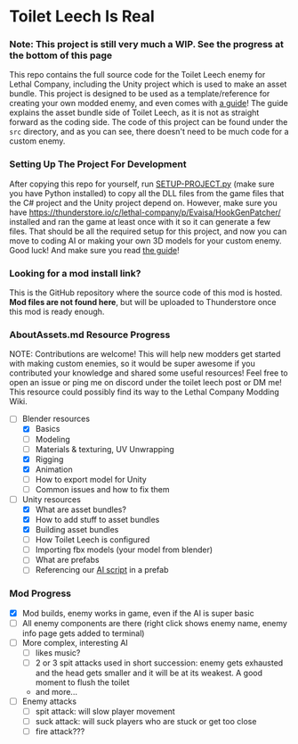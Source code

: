 # Toilet Leech Is Real

### Note: This project is still very much a WIP. See the progress at the bottom of this page

This repo contains the full source code for the Toilet Leech enemy for Lethal Company, including the Unity project which is used to make an asset bundle. This project is designed to be used as a template/reference for creating your own modded enemy, and even comes with [a guide](/Assets/AboutAssets.md)! The guide explains the asset bundle side of Toilet Leech, as it is not as straight forward as the coding side. The code of this project can be found under the `src` directory, and as you can see, there doesn't need to be much code for a custom enemy.

### Setting Up The Project For Development

After copying this repo for yourself, run [SETUP-PROJECT.py](/SETUP-PROJECT.py) (make sure you have Python installed) to copy all the DLL files from the game files that the C# project and the Unity project depend on. However, make sure you have https://thunderstore.io/c/lethal-company/p/Evaisa/HookGenPatcher/ installed and ran the game at least once with it so it can generate a few files. That should be all the required setup for this project, and now you can move to coding AI or making your own 3D models for your custom enemy. Good luck! And make sure you read [the guide](/Assets/AboutAssets.md)!

### Looking for a mod install link?
This is the GitHub repository where the source code of this mod is hosted. **Mod files are not found here**, but will be uploaded to Thunderstore once this mod is ready enough.

### AboutAssets.md Resource Progress

NOTE: Contributions are welcome! This will help new modders get started with making custom enemies, so it would be super awesome if you contributed your knowledge and shared some useful resources! Feel free to open an issue or ping me on discord under the toilet leech post or DM me! This resource could possibly find its way to the Lethal Company Modding Wiki.

- [ ] Blender resources
    - [x] Basics
    - [ ] Modeling
    - [ ] Materials & texturing, UV Unwrapping
    - [x] Rigging
    - [x] Animation
    - [ ] How to export model for Unity
    - [ ] Common issues and how to fix them
- [ ] Unity resources
    - [x] What are asset bundles?
    - [x] How to add stuff to asset bundles
    - [x] Building asset bundles
    - [ ] How Toilet Leech is configured
    - [ ] Importing fbx models (your model from blender)
    - [ ] What are prefabs
    - [ ] Referencing our [AI script](src/ToiletLeechAI.cs) in a prefab

### Mod Progress

- [x] Mod builds, enemy works in game, even if the AI is super basic
- [ ] All enemy components are there (right click shows enemy name, enemy info page gets added to terminal)
- [ ] More complex, interesting AI
    - [ ] likes music?
    - [ ] 2 or 3 spit attacks used in short succession: enemy gets exhausted and the head gets smaller and it will be at its weakest. A good moment to flush the toilet
    - and more...
- [ ] Enemy attacks
    - [ ] spit attack: will slow player movement
    - [ ] suck attack: will suck players who are stuck or get too close
    - [ ] fire attack???